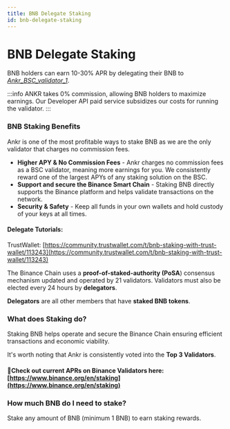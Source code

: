 ```yaml
---
title: BNB Delegate Staking
id: bnb-delegate-staking
---
```


# BNB Delegate Staking

BNB holders can earn 10-30% APR by delegating their BNB to [_Ankr\_BSC\_validator\_1_](https://www.binance.org/en/staking/validator/bva1xnudjls7x4p48qrk0j247htt7rl2k2dzp3mr3j).

:::info
ANKR takes 0% commission, allowing BNB holders to maximize earnings. Our Developer API paid service subsidizes our costs for running the validator.
:::

### BNB Staking Benefits

Ankr is one of the most profitable ways to stake BNB as we are the only validator that charges no commission fees.

* **Higher APY & No Commission Fees** - Ankr charges no commission fees as a BSC validator, meaning more earnings for you. We consistently reward one of the largest APYs of any staking solution on the BSC.
* **Support and secure the Binance Smart Chain** - Staking BNB directly supports the Binance platform and helps validate transactions on the network.
* **Security & Safety** - Keep all funds in your own wallets and hold custody of your keys at all times.

#### Delegate Tutorials:

TrustWallet: [https://community.trustwallet.com/t/bnb-staking-with-trust-wallet/113243](https://community.trustwallet.com/t/bnb-staking-with-trust-wallet/113243)

The Binance Chain uses a **proof-of-staked-authority (PoSA**) consensus mechanism updated and operated by 21 validators. Validators must also be elected every 24 hours by **delegators**.

**Delegators** are all other members that have **staked BNB tokens**.

### What does Staking do?

Staking BNB helps operate and secure the Binance Chain ensuring efficient transactions and economic viability.

It's worth noting that Ankr is consistently voted into the **Top 3 Validators**.

#### :eyes:Check out current APRs on Binance Validators here: [https://www.binance.org/en/staking](https://www.binance.org/en/staking)

### How much BNB do I need to stake?

Stake any amount of BNB (minimum 1 BNB) to earn staking rewards.

